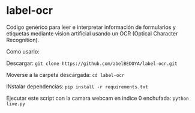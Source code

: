 # label-ocr
Codigo genérico para leer e interpretar información de formularios y etiquetas mediante vision artificial usando un OCR (Optical Character Recognition).


Como usarlo:

Descargar:
```git clone https://github.com/abelBEDOYA/label-ocr.git```

Moverse a la carpeta descargada:
```cd label-ocr```

INstalar dependencias:
```pip install -r requirements.txt```

Ejecutar este script con la camara webcam en indice 0 enchufada:
```python live.py```

